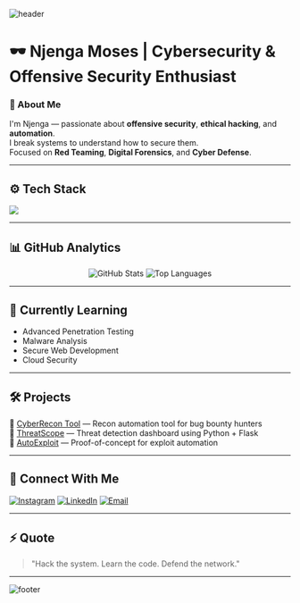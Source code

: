 ![header](https://capsule-render.vercel.app/api?type=waving&color=0:0f0,100:000&height=200&text=Welcome%20to%20NjengaMoses%27s%20Profile&fontColor=00ff00&fontAlignY=35&desc=Cybersecurity%20%7C%20Ethical%20Hacker%20%7C%20Developer&descAlignY=55)

# 🕶️ Njenga Moses | Cybersecurity & Offensive Security Enthusiast

### 👾 About Me
I'm Njenga — passionate about **offensive security**, **ethical hacking**, and **automation**.  
I break systems to understand how to secure them.  
Focused on **Red Teaming**, **Digital Forensics**, and **Cyber Defense**.

---

## ⚙️ Tech Stack
<p align="left">
  <img src="https://skillicons.dev/icons?i=python,bash,linux,js,react,html,css,java,flask,mysql,docker,git,kali,vscode,postman" />
</p>

---

## 📊 GitHub Analytics
<p align="center">
  <img src="https://github-readme-stats.vercel.app/api?username=njengamoses&show_icons=true&theme=tokyonight" alt="GitHub Stats" />
  <img src="https://github-readme-stats.vercel.app/api/top-langs/?username=njengamoses&layout=compact&theme=tokyonight" alt="Top Languages" />
</p>

---

## 🧠 Currently Learning
- Advanced Penetration Testing  
- Malware Analysis  
- Secure Web Development  
- Cloud Security

---

## 🛠️ Projects
🔹 [CyberRecon Tool](#) — Recon automation tool for bug bounty hunters  
🔹 [ThreatScope](#) — Threat detection dashboard using Python + Flask  
🔹 [AutoExploit](#) — Proof-of-concept for exploit automation  

---

## 💬 Connect With Me
[![Instagram](https://img.shields.io/badge/Instagram-0A0A0A?style=for-the-badge&logo=instagram&logoColor=00ff00)](https://instagram.com/YOUR_HANDLE)
[![LinkedIn](https://img.shields.io/badge/LinkedIn-0A0A0A?style=for-the-badge&logo=linkedin&logoColor=00ff00)](https://linkedin.com/in/YOUR_HANDLE)
[![Email](https://img.shields.io/badge/Email-0A0A0A?style=for-the-badge&logo=gmail&logoColor=00ff00)](mailto:YOUR_EMAIL)

---

## ⚡ Quote
> "Hack the system. Learn the code. Defend the network."

---

![footer](https://capsule-render.vercel.app/api?type=waving&color=0:000,100:0f0&height=120&section=footer)
